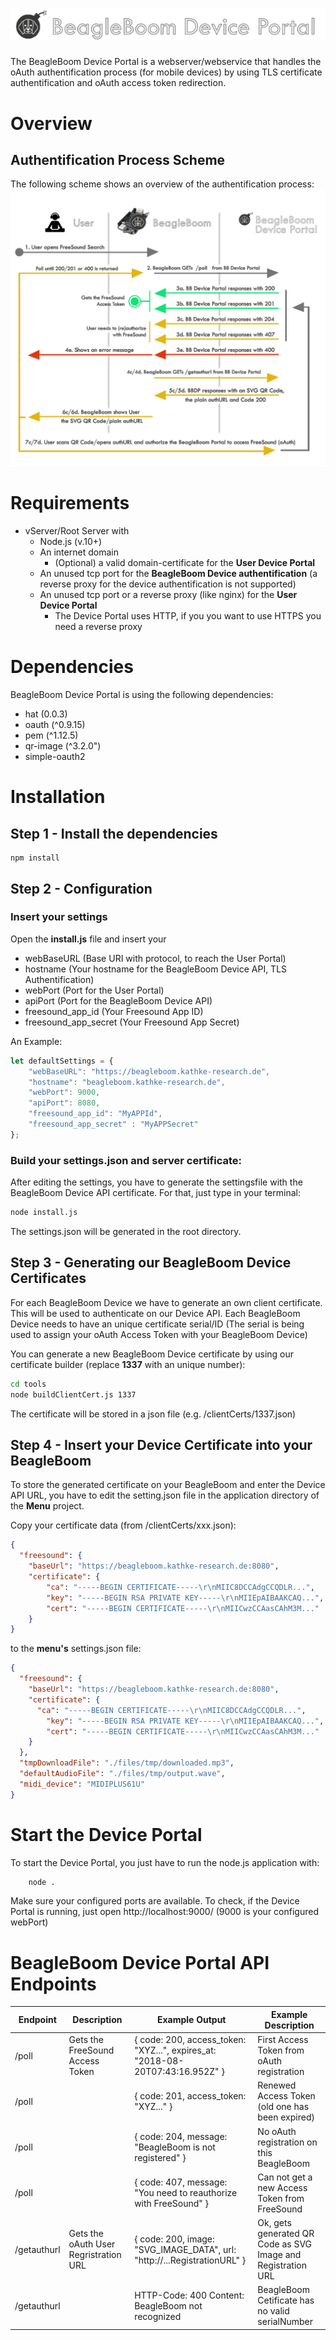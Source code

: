 # ![alt text](static/img/logo2.png "BeagleBoom Device Portal")

The BeagleBoom Device Portal is a webserver/webservice that handles the oAuth authentification process (for mobile devices) by using TLS certificate authentification and oAuth access token redirection.

# Overview
## Authentification Process Scheme
The following scheme shows an overview of the authentification process:
![Authentication Process Scheme](docs/auth_process.png "Authentication Process Scheme")

# Requirements
* vServer/Root Server with
    * Node.js (v.10+)
    * An internet domain
        * (Optional) a valid domain-certificate for the **User Device Portal**
    * An unused tcp port for the **BeagleBoom Device authentification** (a reverse proxy for the device authentification is not supported)
    * An unused tcp port or a reverse proxy (like nginx) for the **User Device Portal**
        * The Device Portal uses HTTP, if you you want to use HTTPS you need a reverse proxy

# Dependencies
BeagleBoom Device Portal is using the following dependencies:
* hat (0.0.3)
* oauth (^0.9.15)
* pem (^1.12.5)
* qr-image (^3.2.0")
* simple-oauth2 

# Installation
## Step 1 - Install the dependencies
```
npm install
```
## Step 2 - Configuration
### Insert your settings

Open the **install.js** file and insert your
* webBaseURL (Base URI with protocol, to reach the User Portal)
* hostname (Your hostname for the BeagleBoom Device API, TLS Authentification)
* webPort (Port for the User Portal)
* apiPort (Port for the BeagleBoom Device API)
* freesound_app_id (Your Freesound App ID)
* freesound_app_secret (Your Freesound App Secret)

An Example:
```javascript
let defaultSettings = {
    "webBaseURL": "https://beagleboom.kathke-research.de",
    "hostname": "beagleboom.kathke-research.de",
    "webPort": 9000,
    "apiPort": 8080,
    "freesound_app_id": "MyAPPId",
    "freesound_app_secret" : "MyAPPSecret"
};
```

### **Build your settings.json** and server certificate:
After editing the settings, you have to generate the settingsfile with the BeagleBoom Device API certificate.
For that, just type in your terminal:
```bash
node install.js
```
The settings.json will be generated in the root directory.

## Step 3 - Generating our BeagleBoom Device Certificates
For each BeagleBoom Device we have to generate an own client certificate. This will be used to authenticate on our Device API.
Each BeagleBoom Device needs to have an unique certificate serial/ID (The serial is being used to assign your oAuth Access Token with your BeagleBoom Device)

You can generate a new BeagleBoom Device certificate by using our certificate builder (replace **1337** with an unique number):
```bash
cd tools
node buildClientCert.js 1337
```

The certificate will be stored in a json file (e.g. /clientCerts/1337.json)

## Step 4 - Insert your Device Certificate into your BeagleBoom
To store the generated certificate on your BeagleBoom and enter the Device API URL,
you have to edit the setting.json file in the application directory of the **Menu** project.

Copy your certificate data (from /clientCerts/xxx.json):
```json
{
  "freesound": {
    "baseUrl": "https://beagleboom.kathke-research.de:8080",
    "certificate": {
        "ca": "-----BEGIN CERTIFICATE-----\r\nMIIC8DCCAdgCCQDLR...",
        "key": "-----BEGIN RSA PRIVATE KEY-----\r\nMIIEpAIBAAKCAQ...",
        "cert": "-----BEGIN CERTIFICATE-----\r\nMIICwzCCAasCAhM3M..."
    }
}
```
to the **menu's** settings.json file:

```json
{
  "freesound": {
    "baseUrl": "https://beagleboom.kathke-research.de:8080",
    "certificate": {
      "ca": "-----BEGIN CERTIFICATE-----\r\nMIIC8DCCAdgCCQDLR...",
        "key": "-----BEGIN RSA PRIVATE KEY-----\r\nMIIEpAIBAAKCAQ...",
        "cert": "-----BEGIN CERTIFICATE-----\r\nMIICwzCCAasCAhM3M..."
    }
  },
  "tmpDownloadFile": "./files/tmp/downloaded.mp3",
  "defaultAudioFile": "./files/tmp/output.wave",
  "midi_device": "MIDIPLUS61U"
}
```
# Start the Device Portal
To start the Device Portal, you just have to run the node.js application with:
```bash
    node .
```

Make sure your configured ports are available. 
To check, if the Device Portal is running, just open http://localhost:9000/ (9000 is your configured webPort)

# BeagleBoom Device Portal API Endpoints
| Endpoint    	| Description                           	| Example Output                                                                         	| Example Description                                          	|
|-------------	|---------------------------------------	|----------------------------------------------------------------------------------------	|--------------------------------------------------------------	|
| /poll       	| Gets the FreeSound Access Token       	| {    code: 200,    access_token: "XYZ...",    expires_at: "2018-08-20T07:43:16.952Z" } 	| First Access Token from oAuth registration                   	|
| /poll       	|                                       	| {    code: 201,    access_token: "XYZ..." }                                            	| Renewed Access Token (old one has been expired)              	|
| /poll       	|                                       	| {    code: 204,    message: "BeagleBoom is not registered" }                           	| No oAuth registration on this BeagleBoom                     	|
| /poll       	|                                       	| {    code: 407,    message: "You need to reauthorize with FreeSound" }                 	| Can not get a new Access Token from FreeSound                	|
| /getauthurl 	| Gets the oAuth User Regristration URL 	| {    code: 200,    image: "SVG_IMAGE_DATA",    url: "http://...RegistrationURL" }      	| Ok, gets generated QR Code as SVG Image and Registration URL 	|
| /getauthurl 	|                                       	| HTTP-Code: 400 Content: BeagleBoom not recognized                                      	| BeagleBoom Cetificate has no valid serialNumber              	|
